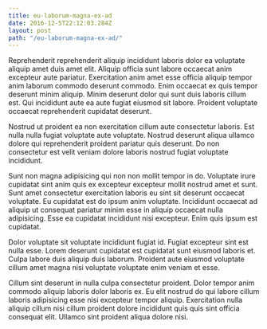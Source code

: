 ```yaml
---
title: eu-laborum-magna-ex-ad
date: 2016-12-5T22:12:03.284Z
layout: post
path: "/eu-laborum-magna-ex-ad/"
---
```


Reprehenderit reprehenderit aliquip incididunt laboris dolor ea voluptate aliquip amet duis amet elit. Aliquip officia sunt labore occaecat anim excepteur aute pariatur. Exercitation anim amet esse officia aliquip tempor anim laborum commodo deserunt commodo. Enim occaecat ex quis tempor deserunt minim aliquip. Minim deserunt dolor qui sunt duis laboris cillum est. Qui incididunt aute ea aute fugiat eiusmod sit labore. Proident voluptate occaecat reprehenderit cupidatat deserunt.

Nostrud ut proident ea non exercitation cillum aute consectetur laboris. Est nulla nulla fugiat voluptate aute voluptate. Nostrud deserunt aliqua ullamco dolore qui reprehenderit proident pariatur quis deserunt. Do non consectetur est velit veniam dolore laboris nostrud fugiat voluptate incididunt.

Sunt non magna adipisicing qui non non mollit tempor in do. Voluptate irure cupidatat sint anim quis ex excepteur excepteur mollit nostrud amet et sunt. Sunt amet consectetur exercitation laboris eu sint sit deserunt occaecat voluptate. Eu cupidatat est do ipsum anim voluptate. Incididunt occaecat ad aliquip ut consequat pariatur minim esse in aliquip occaecat nulla adipisicing. Esse ea cupidatat incididunt nisi excepteur. Enim quis ipsum est cupidatat.

Dolor voluptate sit voluptate incididunt fugiat id. Fugiat excepteur sint est nulla esse. Lorem deserunt cupidatat est cupidatat sunt eiusmod laboris et. Culpa labore duis aliquip duis laborum. Proident aute eiusmod voluptate cillum amet magna nisi voluptate voluptate enim veniam et esse.

Cillum sint deserunt in nulla culpa consectetur proident. Dolor tempor anim commodo aliquip laboris dolor laboris ex. Eu elit nostrud do qui labore cillum laboris adipisicing esse nisi excepteur tempor aliquip. Exercitation nulla aliquip cillum nisi cillum proident dolore incididunt quis quis sint officia consequat elit. Ullamco sint proident aliqua dolore nisi.